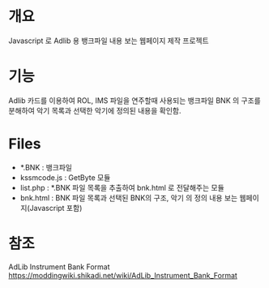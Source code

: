 # 개요
Javascript 로 Adlib 용 뱅크파일 내용 보는 웹페이지 제작 프로젝트

# 기능
Adlib 카드를 이용하여 ROL, IMS 파일을 연주할때 사용되는 뱅크파일 BNK 의 구조를 분해하여 악기 목록과 선택한 악기에 정의된 내용을 확인함.

# Files
- *.BNK : 뱅크파일
- kssmcode.js : GetByte 모듈
- list.php : *.BNK 파일 목록을 추출하여 bnk.html 로 전달해주는 모듈
- bnk.html : BNK 파일 목록과 선택된 BNK의 구조, 악기 의 정의 내용 보는 웹페이지(Javascript 포함)

# 참조
AdLib Instrument Bank Format
https://moddingwiki.shikadi.net/wiki/AdLib_Instrument_Bank_Format
